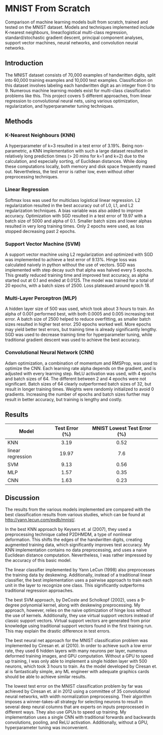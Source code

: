 # MNIST From Scratch
Comparison of machine learning models built from scratch, trained and tested on the MNIST dataset. Models and techniques implemented include K-nearest neighbours, linear/logistical multi-class regression, standard/stochastic gradient descent, principal component analyses, support vector machines, neural networks, and convolution neural networks.

## Introduction
The MNIST dataset consists of 70,000 examples of handwritten digits, split into 60,000 training examples and 10,000 test examples. Classification on this dataset involves labeling each handwritten digit as an integer from 0 to 9. Numerous machine learning models exist for multi-class classification problems like this. This project covers 5 different approaches, from linear regression to convolutional neural nets, using various optimization, regularization, and  hyperparameter tuning techniques.

## Methods

### K-Nearest Neighbours (KNN)
A hyperparameter of k=3 resulted in a test error of 3.19%. Being non-parametric, a KNN implementation with such a large dataset resulted in relatively long prediction times (> 20 mins for k=1 and k=2) due to the calculation, and especially sorting, of Euclidean distances. While doing these computations locally, both memory and disk space frequently maxed out. Nevertheless, the test error is rather low, even without other preprocessing techniques.

### Linear Regression
Softmax loss was used for multiclass logistical linear regression. L2 regularization resulted in the best accuracy out of L0, L1, and L2 regularization techniques. A bias variable was also added to improve accuracy. Optimization with SGD resulted in a test error of 19.97 with a batch size of 5000 and alpha of 0.1. Smaller batch sizes and lower alphas resulted in very long training times. Only 2 epochs were used, as loss stopped decreasing past 2 epochs.

### Support Vector Machine (SVM)
A support vector machine using L2 regularization and optimized with SGD was implemented to achieve a test error of 9.13%. Hinge loss was calculated naively in python without the use of vectors. SGD was implemented with step decay such that alpha was halved every 5 epochs. This greatly reduced training time and improved test accuracy, as alpha started out at 0.1 and ended at 0.0125. The model was trained for a total of 20 epochs, with a batch sizes of 2500. Loss plateaued around epoch 18. 

### Multi-Layer Perceptron (MLP)
A hidden layer size of 500 was used, which took about 3 hours to train. An alpha of 0.001 performed best, with both 0.0005 and 0.005 increasing test error. A batch size of 2500 helped to reduce overfitting, as smaller batch sizes resulted in higher test error. 250 epochs worked well. More epochs may yield better test errors, but training time is already significantly lengthy. SGD was used to decrease training time for hyperparameter tuning, while traditional gradient descent was used to achieve the best accuracy.

### Convolutional Neural Network (CNN)
Adam optimization, a combination of momentum and RMSProp, was used to optimize the CNN. Each learning rate alpha depends on the gradient, and is adjusted with every learning step. ReLU activation was used, with 4 epochs and batch sizes of 64. The different between 2 and 4 epochs were not significant. Batch sizes of 64 clearly outperformed batch sizes of 32, but result in longer training times. Weights were randomly initialized to avoid 0 gradients. Increasing the number of epochs and batch sizes further may result in better accuracy, but training is lengthy and costly.

## Results
| Model               | Test Error (%)| MNIST Lowest Test Error (%) |
| -------------       |:-------------:| :------------------------:|
| KNN                 | 3.19          | 0.52                      |
| linear regression   | 19.97         | 7.6                       |
| SVM                 | 9.13          | 0.56                      |
| MLP                 | 1.57          | 0.35                      |
| CNN                 | 1.63          | 0.23                      |

## Discussion
The results from the various models implemented are compared with the best classification results 
from various studies, which can be found at http://yann.lecun.com/exdb/mnist/. 

In the best KNN approach by Keysers et. al (2007), they used a preprocessing technique called P2DHMDM, a type of nonlinear deformation. This shifts the edges of the handwritten digits, creating augmented training data, which significantly improves test accuracy. My KNN implementation contains no data preprocessing, and uses a naive Euclidean distance computation. Nevertheless, I was rather impressed by the accuracy of this basic model.

The linear classifier implemented by Yann LeCun (1998) also preprocesses the training data by deskewing. Additionally, instead of a traditional linear classifier, the best implementation uses a pairwise approach to train each unit in the layer to recognize one class. This significantly outperforms traditional regression approaches.

The best SVM approach, by DeCoste and Scholkopf (2002), uses a 9-degree polynomial kernel, along with deskewing preprocessing. My approach, however, relies on the naive optimization of hinge loss without the use of kernels. Additionally, they use virtual support vectors instead of classic support vectors. Virtual support vectors are generated from prior knowledge using traditional support vectors found in the first training run. This may explain the drastic difference in test errors. 

The best neural net approach for the MNIST classification problem was implemented by Ciresan et. al (2010). In order to achieve such a low error rate, they used 6 hidden layers with many neurons per layer, numerous deformed training images, and GPU computation. Without a GPU to speed up training, I was only able to implement a single hidden layer with 500 neurons, which took 3 hours to train. As the model developed by Ciresan et. al is fantastically simple, any ML engineer with adequate graphics cards should be able to achieve similar results.

The lowest test error on the MNIST classification problem by far was achieved by Ciresan et. al in 2012 using a committee of 35 convolutional neural networks, with width normalization preprocessing. Their algorithm imposes a winner-takes-all strategy for selecting neurons to result in several deep neural columns that are experts on inputs preprocessed in different ways. They also use GPUs to speed up training. My implementation uses a single CNN with traditional forwards and backwards convolutions, pooling, and ReLU activation. Additionally, without a GPU, hyperparameter tuning was inconvenient.

